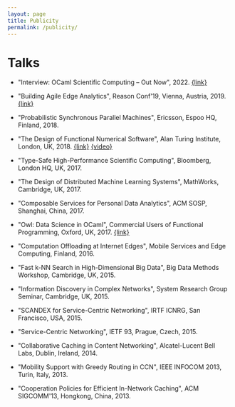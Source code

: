 ```yaml
---
layout: page
title: Publicity
permalink: /publicity/
---
```


Talks
================

- "Interview: OCaml Scientific Computing – Out Now", 2022. [{link}](https://ikva.ai/ocaml-scientific-computing-out-now/)

- "Building Agile Edge Analytics", Reason Conf'19, Vienna, Austria, 2019. [{link}](https://www.reason-conf.com/workshops/)

- "Probabilistic Synchronous Parallel Machines", Ericsson, Espoo HQ, Finland, 2018.

- "The Design of Functional Numerical Software", Alan Turing Institute, London, UK, 2018. [{link}](https://www.turing.ac.uk/events/design-functional-numerical-software/) [{video}](https://youtu.be/EbETMvEgvHE)

- "Type-Safe High-Performance Scientific Computing", Bloomberg, London HQ, UK, 2017.

- "The Design of Distributed Machine Learning Systems", MathWorks, Cambridge, UK, 2017.

- "Composable Services for Personal Data Analytics", ACM SOSP, Shanghai, China, 2017.

- "Owl: Data Science in OCaml", Commercial Users of Functional Programming, Oxford, UK, 2017. [{link}](http://cufp.org/2017/c7-liang-wang-own-data-science-in-ocaml.html)

- "Computation Offloading at Internet Edges", Mobile Services and Edge Computing, Finland, 2016.

- "Fast k-NN Search in High-Dimensional Big Data", Big Data Methods Workshop, Cambridge, UK, 2015.

- "Information Discovery in Complex Networks", System Research Group Seminar, Cambridge, UK, 2015.

- "SCANDEX for Service-Centric Networking", IRTF ICNRG, San Francisco, USA, 2015.

- "Service-Centric Networking", IETF 93, Prague, Czech, 2015.

- "Collaborative Caching in Content Networking", Alcatel-Lucent Bell Labs, Dublin, Ireland, 2014.

- "Mobility Support with Greedy Routing in CCN", IEEE INFOCOM 2013, Turin, Italy, 2013.

- "Cooperation Policies for Efficient In-Network Caching", ACM SIGCOMM'13, Hongkong, China, 2013.
